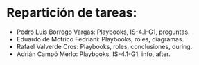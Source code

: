 # Repartición de tareas:

* Pedro Luis Borrego Vargas: Playbooks, IS-4.1-G1, preguntas.
* Eduardo de Motrico Fedriani: Playbooks, roles, diagramas.
* Rafael Valverde Cros: Playbooks, roles, conclusiones, during.
* Adrián Campó Merlo: Playbooks, IS-4.1-G1, info, after.
